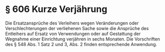 # § 606 Kurze Verjährung
Die Ersatzansprüche des Verleihers wegen Veränderungen oder Verschlechterungen der verliehenen Sache sowie die Ansprüche des Entleihers auf Ersatz von Verwendungen oder auf Gestattung der Wegnahme einer Einrichtung verjähren in sechs Monaten. Die Vorschriften des § 548 Abs. 1 Satz 2 und 3, Abs. 2 finden entsprechende Anwendung.